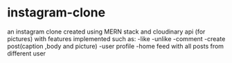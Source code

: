 # instagram-clone
an instagram clone created using MERN stack and cloudinary api (for pictures) with features implemented such as:
-like
-unlike
-comment
-create post(caption ,body and picture)
-user profile
-home feed with all posts from different user 
